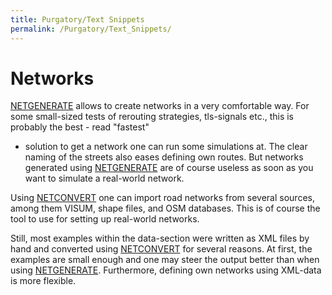 ```yaml
---
title: Purgatory/Text Snippets
permalink: /Purgatory/Text_Snippets/
---
```


# Networks

[NETGENERATE](../NETGENERATE.md) allows to create networks in a
very comfortable way. For some small-sized tests of rerouting
strategies, tls-signals etc., this is probably the best - read "fastest"
- solution to get a network one can run some simulations at. The clear
naming of the streets also eases defining own routes. But networks
generated using [NETGENERATE](../NETGENERATE.md) are of course
useless as soon as you want to simulate a real-world network.

Using [NETCONVERT](../NETCONVERT.md) one can import road networks
from several sources, among them VISUM, shape files, and OSM databases.
This is of course the tool to use for setting up real-world networks.

Still, most examples within the data-section were written as XML files
by hand and converted using [NETCONVERT](../NETCONVERT.md) for
several reasons. At first, the examples are small enough and one may
steer the output better than when using
[NETGENERATE](../NETGENERATE.md). Furthermore, defining own
networks using XML-data is more flexible.